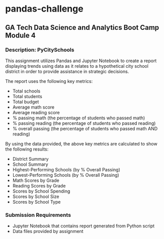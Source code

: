 # pandas-challenge
## GA Tech Data Science and Analytics Boot Camp Module 4
### Description: PyCitySchools
This assignment utilizes Pandas and Jupyter Notebook to create a report displaying trends using data as it relates to a hypothetical city school district in order to provide assistance in strategic decisions.

The report uses the following key metrics:
* Total schools
* Total students
* Total budget
* Average math score
* Average reading score
* % passing math (the percentage of students who passed math)
* % passing reading (the percentage of students who passed reading)
* % overall passing (the percentage of students who passed math AND reading)

By using the data provided, the above key metrics are calculated to show the following results:
* District Summary
* School Summary
* Highest-Performing Schools (by % Overall Passing)
* Lowest-Performing Schools (by % Overall Passing)
* Math Scores by Grade
* Reading Scores by Grade
* Scores by School Spending
* Scores by School Size
* Scores by School Type

### Submission Requirements
* Jupyter Notebook that contains report generated from Python script
* Data files provided by assignment
